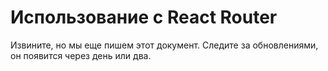 # Использование с React Router

Извините, но мы еще пишем этот документ.
Следите за обновлениями, он появится через день или два.
